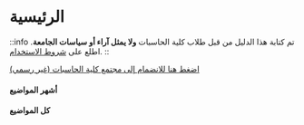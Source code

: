 # الرئيسية

::info
تم كتابة هذا الدليل من قبل طلاب كلية الحاسبات **ولا يمثل آراء أو سياسات الجامعة**. اطلع على [شروط الاستخدام](/shrwt-alastkhdam).
::

[اضغط هنا للانضمام إلى مجتمع كلية الحاسبات (غير رسمي)](https://t.me/uqucc_chat)

#### أشهر المواضيع

#### كل المواضيع
